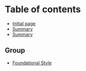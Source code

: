 # Table of contents

* [Initial page](README.md)
* [Summary](undefined.md)
* [Summary](summary.md)

## Group

* [Foundational Style](group/groupage.md)

